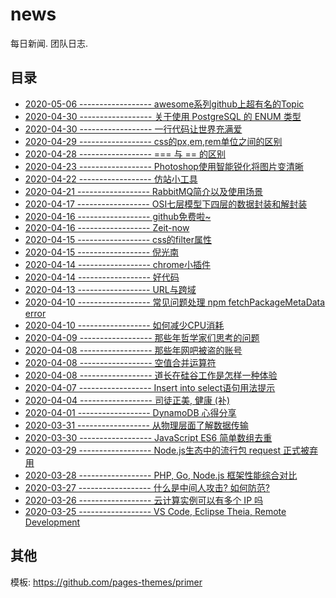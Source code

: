 # news

每日新闻. 团队日志.

## 目录

- [2020-05-06 ------------------ awesome系列github上超有名的Topic][32]
- [2020-04-30 ------------------ 关于使用 PostgreSQL 的 ENUM 类型][31]
- [2020-04-30 ------------------ 一行代码让世界充满爱][30]
- [2020-04-29 ------------------ css的px,em,rem单位之间的区别][28]
- [2020-04-28 ------------------ === 与 == 的区别][29]
- [2020-04-23 ------------------ Photoshop使用智能锐化将图片变清晰][27]
- [2020-04-22 ------------------ 仿站小工具][26]
- [2020-04-21 ------------------ RabbitMQ简介以及使用场景][25]
- [2020-04-17 ------------------ OSI七层模型下四层的数据封装和解封装][24]
- [2020-04-16 ------------------ github免费啦~][23]
- [2020-04-16 ------------------ Zeit-now][22]
- [2020-04-15 ------------------ css的filter属性][21]
- [2020-04-15 ------------------ 倪光南][20]
- [2020-04-14 ------------------ chrome小插件][19]
- [2020-04-14 ------------------ 好代码][18]
- [2020-04-13 ------------------ URL与跨域][17]
- [2020-04-10 ------------------ 常见问题处理 npm fetchPackageMetaData error][15]
- [2020-04-10 ------------------ 如何减少CPU消耗][13]
- [2020-04-09 ------------------ 那些年哲学家们思考的问题][12]
- [2020-04-08 ------------------ 那些年网吧被盗的账号][11]
- [2020-04-08 ------------------ 空值合并运算符][14]
- [2020-04-08 ------------------ 道长在硅谷工作是怎样一种体验][16]
- [2020-04-07 ------------------ Insert into select语句用法提示][10]
- [2020-04-04 ------------------ 司徒正美, 健康 (补)][8]
- [2020-04-01 ------------------ DynamoDB 心得分享][7]
- [2020-03-31 ------------------ 从物理层面了解数据传输][9]
- [2020-03-30 ------------------ JavaScript ES6 简单数组去重][6]
- [2020-03-29 ------------------ Node.js生态中的流行包 request 正式被弃用][4]
- [2020-03-28 ------------------ PHP, Go, Node.js 框架性能综合对比][3]
- [2020-03-27 ------------------ 什么是中间人攻击? 如何防范?][2]
- [2020-03-26 ------------------ 云计算实例可以有多个 IP 吗][1]
- [2020-03-25 ------------------ VS Code, Eclipse Theia, Remote Development][5]

[1]: _posts/2020-03-26-one-instance-have-multiple-ips.md
[2]: _posts/2020-03-27-man-in-the-middle-attack.md
[3]: _posts/2020-03-28-php-go-nodejs-web-framework-benchmarks.md
[4]: _posts/2020-03-29-request-has-been-deprecated.md
[5]: _posts/2020-03-25-vs-code-eclipse-theia.md
[6]: _posts/2020-03-30-javascript-array-duplicate.md
[7]: _posts/2020-04-01-dynamodb.md
[8]: _posts/2020-04-04-rip.md
[9]: _posts/2020-03-31-use-ip-to-communicate.md
[10]: _posts/2020-04-07-insert-into-select.md
[11]: _posts/2020-04-08-internet-cafes-hack.md
[12]: _posts/2020-04-09-questions-philosophers-ponder.md
[13]: _posts/2020-04-10-how-to-reduce-cpu-consumption.md
[14]: _posts/2020-04-08-nullish-coalescing-operator.md
[15]: _posts/2020-04-10-npm-fetchpackagemetadata-error.md
[16]: _posts/2020-04-08-what-is-it-like-working-in-silicon-valley.md
[17]: _posts/2020-04-13-url-and-http203.md
[18]: _posts/2020-04-14-best-software-engineering-practices.md
[19]: _posts/2020-04-14-chrome-plug.md
[20]: _posts/2020-04-15-niguangnan.md
[21]: _posts/2020-04-15-css-filter.md
[22]: _posts/2020-04-16-zeit-now.md
[23]: _posts/2020-04-16-github-free.md
[24]: _posts/2020-04-17-data-encapsulation-and-unencapsulation.md
[25]: _posts/2020-04-21-rabbitmq.md
[26]: _posts/2020-04-22-site-by-station-gadgets.md
[27]: _posts/2020-04-23-photoshop-sharpens-image.md
[28]: _posts/2020-04-29-pm-em-rem.md
[29]: _posts/2020-04-28-sameness-deep-equal-immutable.md
[30]: _posts/2020-04-30-404-page.md
[31]: _posts/2020-04-30-postgresql-enum.md
[32]: _posts/2020-05-06-awesome.md

## 其他

模板: <https://github.com/pages-themes/primer>
